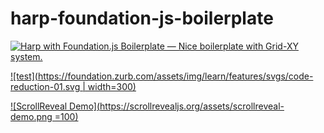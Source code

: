 # harp-foundation-js-boilerplate


[![Harp with Foundation.js Boilerplate — Nice boilerplate with Grid-XY system.]()](https://foundation.zurb.com/sites/docs/xy-grid.html)

[![test](https://foundation.zurb.com/assets/img/learn/features/svgs/code-reduction-01.svg | width=300)](https://foundation.zurb.com/sites/docs/xy-grid.html)

[![ScrollReveal Demo](https://scrollrevealjs.org/assets/scrollreveal-demo.png =100)](https://scrollrevealjs.org)